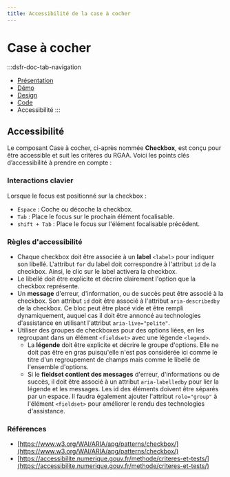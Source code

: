 ```yaml
---
title: Accessibilité de la case à cocher
---
```


# Case à cocher

:::dsfr-doc-tab-navigation
- [Présentation](../index.md)
- [Démo](../demo/index.md)
- [Design](../design/index.md)
- [Code](../code/index.md)
- Accessibilité
:::

## Accessibilité

Le composant Case à cocher, ci-après nommée **Checkbox**, est conçu pour être accessible et suit les critères du RGAA. Voici les points clés d’accessibilité à prendre en compte :

### Interactions clavier

Lorsque le focus est positionné sur la checkbox :

- `Espace` : Coche ou décoche la checkbox.
- `Tab` : Place le focus sur le prochain élément focalisable.
- `shift + Tab` : Place le focus sur l'élément focalisable précédent.

### Règles d'accessibilité

- Chaque checkbox doit être associée à un **label** `<label>` pour indiquer son libellé. L'attribut `for` du label doit correspondre à l'attribut `id` de la checkbox. Ainsi, le clic sur le label activera la checkbox.
- Le libellé doit être explicite et décrire clairement l'option que la checkbox représente.
- Un **message** d'erreur, d'information, ou de succès peut être associé à la checkbox. Son attribut `id` doit être associé à l'attribut `aria-describedby` de la checkbox. Ce bloc peut être placé vide et être rempli dynamiquement, auquel cas il doit être annoncé au technologies d'assistance en utilisant l'attribut `aria-live="polite"`.
- Utiliser des groupes de checkboxes pour des options liées, en les regroupant dans un élément `<fieldset>` avec une légende `<legend>`.
  - La **légende** doit être explicite et décrire le groupe d'options. Elle ne doit pas être en gras puisqu'elle n'est pas considérée ici comme le titre d'un regroupement de champs mais comme le libellé de l'ensemble d'options.
  - Si le **fieldset contient des messages** d'erreur, d'informations ou de succès, il doit être associé à un attribut `aria-labelledby` pour lier la légende et les messages. Les id des éléments doivent être séparés par un espace. Il faudra également ajouter l'attribut `role="group"` à l'élément `<fieldset>` pour améliorer le rendu des technologies d'assistance.

### Références

- [https://www.w3.org/WAI/ARIA/apg/patterns/checkbox/](https://www.w3.org/WAI/ARIA/apg/patterns/checkbox/)
- [https://accessibilite.numerique.gouv.fr/methode/criteres-et-tests/](https://accessibilite.numerique.gouv.fr/methode/criteres-et-tests/)
